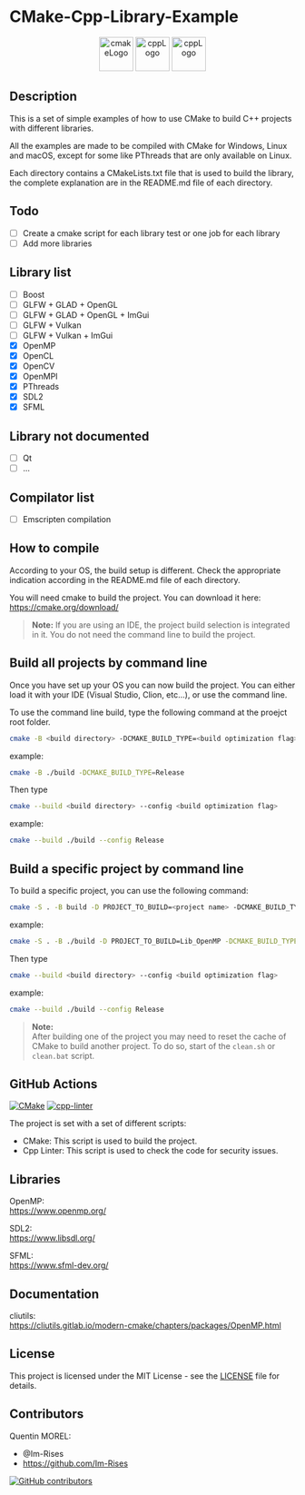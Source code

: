 # CMake-Cpp-Library-Example

<p align="center">
      <img src="https://user-images.githubusercontent.com/59691442/183268126-b3d19e66-8f2d-463a-805e-ae6ef7cc6c01.png" alt="cmakeLogo" style="height:60px;"/>
      <img src="https://img.shields.io/badge/C-00599C?style=for-the-badge&logo=c&logoColor=white" alt="cppLogo" style="height:60px;"/>
      <img src="https://img.shields.io/badge/C%2B%2B-00599C?style=for-the-badge&logo=c%2B%2B&logoColor=white" alt="cppLogo" style="height:60px;"/>
</p>

## Description

This is a set of simple examples of how to use CMake to build C++ projects with different libraries.

All the examples are made to be compiled with CMake for Windows, Linux and macOS, except for some like PThreads that are
only available on Linux.

Each directory contains a CMakeLists.txt file that is used to build the library, the complete explanation are in the
README.md file of each directory.

## Todo

- [ ] Create a cmake script for each library test or one job for each library
- [ ] Add more libraries

## Library list

- [ ] Boost
- [ ] GLFW + GLAD + OpenGL
- [ ] GLFW + GLAD + OpenGL + ImGui
- [ ] GLFW + Vulkan
- [ ] GLFW + Vulkan + ImGui
- [x] OpenMP
- [x] OpenCL
- [x] OpenCV
- [x] OpenMPI
- [x] PThreads
- [x] SDL2
- [x] SFML

## Library not documented

- [ ] Qt
- [ ] ...

## Compilator list

- [ ] Emscripten compilation

## How to compile

According to your OS, the build setup is different. Check the appropriate indication according in the README.md file of
each directory.

You will need cmake to build the project. You can download it here:  
<https://cmake.org/download/>

> **Note:**
> If you are using an IDE, the project build selection is integrated in it. You do not need the command line to build
> the project.

## Build all projects by command line

Once you have set up your OS you can now build the project. You can either load it with your IDE (Visual Studio, Clion,
etc...), or use the command line.

To use the command line build, type the following command at the proejct root folder.

```bash
cmake -B <build directory> -DCMAKE_BUILD_TYPE=<build optimization flag>
```

example:

```bash
cmake -B ./build -DCMAKE_BUILD_TYPE=Release
```

Then type

```bash
cmake --build <build directory> --config <build optimization flag>
```

example:

```bash
cmake --build ./build --config Release
```

## Build a specific project by command line

To build a specific project, you can use the following command:

```bash
cmake -S . -B build -D PROJECT_TO_BUILD=<project name> -DCMAKE_BUILD_TYPE=<build optimization flag>
```

example:

```bash
cmake -S . -B ./build -D PROJECT_TO_BUILD=Lib_OpenMP -DCMAKE_BUILD_TYPE=Release
```

Then type

```bash
cmake --build <build directory> --config <build optimization flag>
```

example:

```bash
cmake --build ./build --config Release
```

> **Note:**  
> After building one of the project you may need to reset the cache of CMake to build another project.
> To do so, start of the `clean.sh` or `clean.bat` script.

## GitHub Actions

[![CMake](https://github.com/Im-Rises/CMake-Cpp-Library-Example/actions/workflows/cmake.yml/badge.svg?branch=main)](https://github.com/Im-Rises/CMake-Cpp-Library-Example/actions/workflows/cmake.yml)
[![cpp-linter](https://github.com/Im-Rises/CMake-Cpp-Library-Example/actions/workflows/cpp-linter.yml/badge.svg?branch=main)](https://github.com/Im-Rises/CMake-Cpp-Library-Example/actions/workflows/cpp-linter.yml)

The project is set with a set of different scripts:

- CMake: This script is used to build the project.
- Cpp Linter: This script is used to check the code for security issues.

## Libraries

OpenMP:  
<https://www.openmp.org/>

SDL2:  
<https://www.libsdl.org/>

SFML:  
<https://www.sfml-dev.org/>

## Documentation

cliutils:  
<https://cliutils.gitlab.io/modern-cmake/chapters/packages/OpenMP.html>

## License

This project is licensed under the MIT License - see the [LICENSE](LICENSE) file for details.

## Contributors

Quentin MOREL:

- @Im-Rises
- <https://github.com/Im-Rises>

[![GitHub contributors](https://contrib.rocks/image?repo=Im-Rises/CMake-Cpp-Library-Example)](https://github.com/Im-Rises/CMake-Cpp-Library-Example/graphs/contributors)
